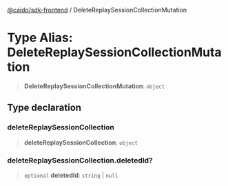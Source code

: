[@caido/sdk-frontend](../index.md) / DeleteReplaySessionCollectionMutation

# Type Alias: DeleteReplaySessionCollectionMutation

> **DeleteReplaySessionCollectionMutation**: `object`

## Type declaration

### deleteReplaySessionCollection

> **deleteReplaySessionCollection**: `object`

### deleteReplaySessionCollection.deletedId?

> `optional` **deletedId**: `string` \| `null`
